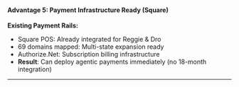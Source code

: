 #### **Advantage 5: Payment Infrastructure Ready (Square)**

**Existing Payment Rails:**

- Square POS: Already integrated for Reggie & Dro
- 69 domains mapped: Multi-state expansion ready
- Authorize.Net: Subscription billing infrastructure
- **Result**: Can deploy agentic payments immediately (no 18-month integration)

---

